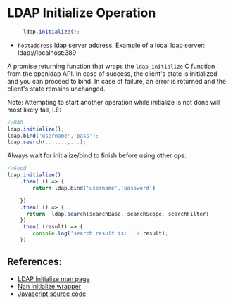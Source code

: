 # LDAP Initialize Operation

```javascript
     ldap.initialize();
```
* `hostaddress` ldap server address. Example of a local ldap server: 
                ldap://localhost:389


A promise returning function that wraps the `ldap_initialize` C function from the openldap API.
In case of success, the client's state is initialized and you can proceed to bind. In case of failure, an error is returned and the client's state remains unchanged.

Note:  Attempting to start another operation while initialize is not done will most likely fail, I.E:
```javascript
//BAD
ldap.initialize();
ldap.bind('username','pass');
ldap.search(...,...,...);
```

Always wait for initialize/bind to finish before using other ops:

```javascript
//Good
ldap.initialize()
    .then( () => {
        return ldap.bind('username','password')

    })
    .then( () => {
      return  ldap.search(searchBase, searchScope, searchFilter)
    })
    .then( (result) => {
        console.log('search result is: ' + result);
    })
```


##  References:

* [LDAP Initialize man page](https://linux.die.net/man/3/ldap_initialize)
* [Nan Initialize wrapper ](../../src/binding.cc)
* [Javascript source code](../../libs/ldap_async_wrap.js)


